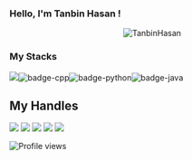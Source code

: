 ### Hello, I'm Tanbin Hasan !
<p align="center"> <img src="https://github-readme-stats.vercel.app/api?username=TanbinHasan&show_icons=true&count_private=true&theme=dark" alt="TanbinHasan" />
  
### My Stacks
<img src="https://img.shields.io/badge/Languages-151515?style=for-the-badge&logo=plex&logoColor=FFFFFF">![badge-cpp](https://img.shields.io/badge/c%2B%2B-151515?style=for-the-badge&logo=c%2B%2B&logoColor=79740e&labelColor=151515)![badge-python](https://img.shields.io/badge/python-151515?style=for-the-badge&logo=python&logoColor=79740e&labelColor=151515)![badge-java](https://img.shields.io/badge/java-151515?style=for-the-badge&logo=java&logoColor=79740e&labelColor=151515) <br/>
  
## My Handles
 [<img src="https://img.shields.io/badge/tanbin-hasan-151515?style=for-the-badge&logo=linkedin&logoColor=white">](https://www.linkedin.com/in/tanbin-hasan-48ab4720a/)
 [<img src="https://img.shields.io/badge/TanbinHasan-151515?style=for-the-badge&logo=SVG&logoColor=79740e">](https://profile-summary-for-github.com/user/TanbinHasan) 
 [<img src="https://img.shields.io/badge/T.H666-151515?style=for-the-badge&logo=SVG&logoColor=79740e">](https://codeforces.com/profile/T.H666)
  [<img src="https://img.shields.io/badge/Tanbin_Hasan-151515?style=for-the-badge&logo=SVG&logoColor=79740e">](https://atcoder.jp/users/Tanbin_Hasan) 
 [<img src="https://img.shields.io/badge/tanbin_hasan-151515?style=for-the-badge&logo=SVG&logoColor=79740e">](https://www.codechef.com/users/tanbin_hasan) 
  
![Profile views](https://gpvc.arturio.dev/TanbinHasan)
